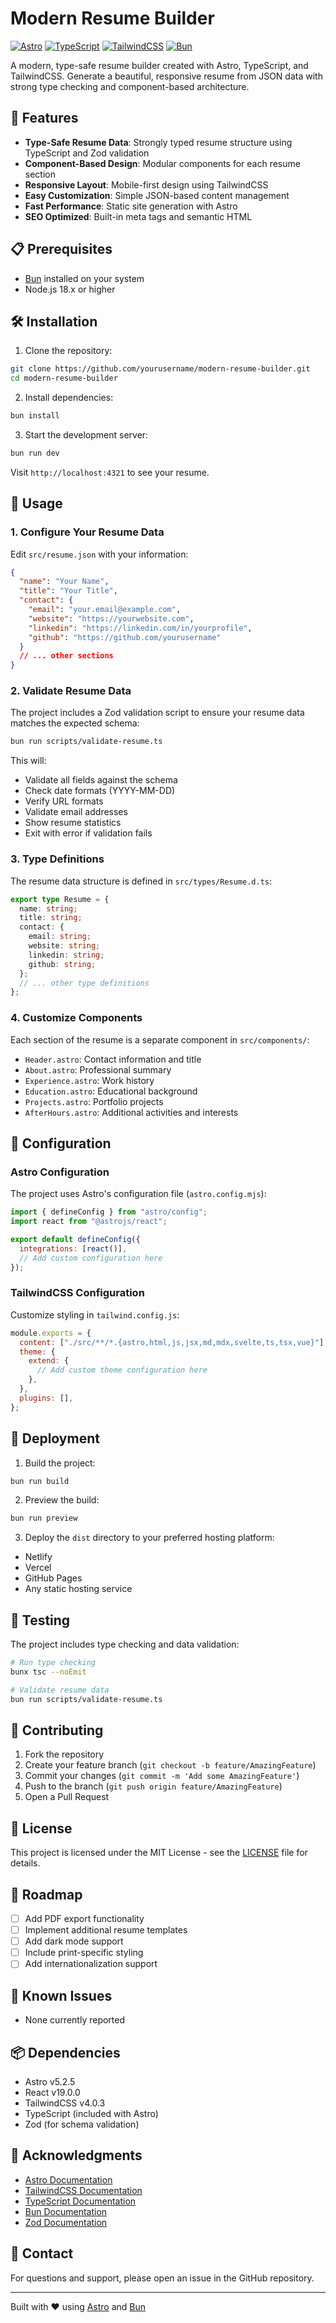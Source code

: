# Modern Resume Builder

[![Astro](https://img.shields.io/badge/Built%20with-Astro-FF5D01.svg?style=flat-square)](https://astro.build)
[![TypeScript](https://img.shields.io/badge/TypeScript-4.9-blue.svg?style=flat-square)](https://www.typescriptlang.org/)
[![TailwindCSS](https://img.shields.io/badge/TailwindCSS-4.0-38B2AC.svg?style=flat-square)](https://tailwindcss.com/)
[![Bun](https://img.shields.io/badge/Package%20Manager-Bun-black.svg?style=flat-square)](https://bun.sh)

A modern, type-safe resume builder created with Astro, TypeScript, and TailwindCSS. Generate a beautiful, responsive resume from JSON data with strong type checking and component-based architecture.

## 🚀 Features

- **Type-Safe Resume Data**: Strongly typed resume structure using TypeScript and Zod validation
- **Component-Based Design**: Modular components for each resume section
- **Responsive Layout**: Mobile-first design using TailwindCSS
- **Easy Customization**: Simple JSON-based content management
- **Fast Performance**: Static site generation with Astro
- **SEO Optimized**: Built-in meta tags and semantic HTML

## 📋 Prerequisites

- [Bun](https://bun.sh) installed on your system
- Node.js 18.x or higher

## 🛠 Installation

1. Clone the repository:

```bash
git clone https://github.com/yourusername/modern-resume-builder.git
cd modern-resume-builder
```

2. Install dependencies:

```bash
bun install
```

3. Start the development server:

```bash
bun run dev
```

Visit `http://localhost:4321` to see your resume.

## 📝 Usage

### 1. Configure Your Resume Data

Edit `src/resume.json` with your information:

```json
{
  "name": "Your Name",
  "title": "Your Title",
  "contact": {
    "email": "your.email@example.com",
    "website": "https://yourwebsite.com",
    "linkedin": "https://linkedin.com/in/yourprofile",
    "github": "https://github.com/yourusername"
  }
  // ... other sections
}
```

### 2. Validate Resume Data

The project includes a Zod validation script to ensure your resume data matches the expected schema:

```bash
bun run scripts/validate-resume.ts
```

This will:

- Validate all fields against the schema
- Check date formats (YYYY-MM-DD)
- Verify URL formats
- Validate email addresses
- Show resume statistics
- Exit with error if validation fails

### 3. Type Definitions

The resume data structure is defined in `src/types/Resume.d.ts`:

```typescript
export type Resume = {
  name: string;
  title: string;
  contact: {
    email: string;
    website: string;
    linkedin: string;
    github: string;
  };
  // ... other type definitions
};
```

### 4. Customize Components

Each section of the resume is a separate component in `src/components/`:

- `Header.astro`: Contact information and title
- `About.astro`: Professional summary
- `Experience.astro`: Work history
- `Education.astro`: Educational background
- `Projects.astro`: Portfolio projects
- `AfterHours.astro`: Additional activities and interests

## 🔧 Configuration

### Astro Configuration

The project uses Astro's configuration file (`astro.config.mjs`):

```javascript
import { defineConfig } from "astro/config";
import react from "@astrojs/react";

export default defineConfig({
  integrations: [react()],
  // Add custom configuration here
});
```

### TailwindCSS Configuration

Customize styling in `tailwind.config.js`:

```javascript
module.exports = {
  content: ["./src/**/*.{astro,html,js,jsx,md,mdx,svelte,ts,tsx,vue}"],
  theme: {
    extend: {
      // Add custom theme configuration here
    },
  },
  plugins: [],
};
```

## 🚀 Deployment

1. Build the project:

```bash
bun run build
```

2. Preview the build:

```bash
bun run preview
```

3. Deploy the `dist` directory to your preferred hosting platform:

- Netlify
- Vercel
- GitHub Pages
- Any static hosting service

## 🧪 Testing

The project includes type checking and data validation:

```bash
# Run type checking
bunx tsc --noEmit

# Validate resume data
bun run scripts/validate-resume.ts
```

## 🤝 Contributing

1. Fork the repository
2. Create your feature branch (`git checkout -b feature/AmazingFeature`)
3. Commit your changes (`git commit -m 'Add some AmazingFeature'`)
4. Push to the branch (`git push origin feature/AmazingFeature`)
5. Open a Pull Request

## 📝 License

This project is licensed under the MIT License - see the [LICENSE](LICENSE) file for details.

## 🎯 Roadmap

- [ ] Add PDF export functionality
- [ ] Implement additional resume templates
- [ ] Add dark mode support
- [ ] Include print-specific styling
- [ ] Add internationalization support

## 🐛 Known Issues

- None currently reported

## 📦 Dependencies

- Astro v5.2.5
- React v19.0.0
- TailwindCSS v4.0.3
- TypeScript (included with Astro)
- Zod (for schema validation)

## 🙏 Acknowledgments

- [Astro Documentation](https://docs.astro.build)
- [TailwindCSS Documentation](https://tailwindcss.com/docs)
- [TypeScript Documentation](https://www.typescriptlang.org/docs)
- [Bun Documentation](https://bun.sh/docs)
- [Zod Documentation](https://zod.dev)

## 📧 Contact

For questions and support, please open an issue in the GitHub repository.

---

Built with ❤️ using [Astro](https://astro.build) and [Bun](https://bun.sh)
